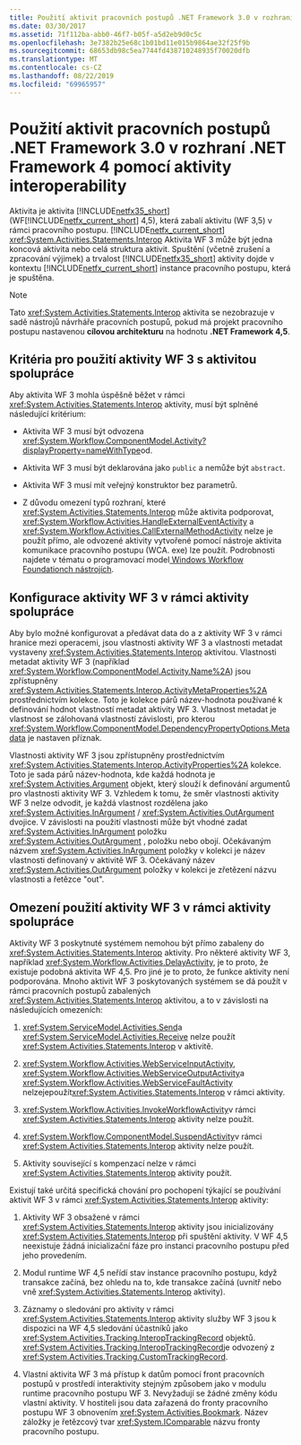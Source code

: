 ```yaml
---
title: Použití aktivit pracovních postupů .NET Framework 3.0 v rozhraní .NET Framework 4 pomocí aktivity interoperability
ms.date: 03/30/2017
ms.assetid: 71f112ba-abb0-46f7-b05f-a5d2eb9d0c5c
ms.openlocfilehash: 3e7382b25e68c1b01bd11e015b9864ae32f25f9b
ms.sourcegitcommit: 68653db98c5ea7744fd438710248935f70020dfb
ms.translationtype: MT
ms.contentlocale: cs-CZ
ms.lasthandoff: 08/22/2019
ms.locfileid: "69965957"
---
```

# <a name="using-net-framework-30-wf-activities-in-net-framework-4-with-the-interop-activity"></a>Použití aktivit pracovních postupů .NET Framework 3.0 v rozhraní .NET Framework 4 pomocí aktivity interoperability
Aktivita je aktivita [!INCLUDE[netfx35_short](../../../includes/netfx35-short-md.md)] (WF[!INCLUDE[netfx_current_short](../../../includes/netfx-current-short-md.md)] 4,5), která zabalí aktivitu (WF 3,5) v rámci pracovního postupu. [!INCLUDE[netfx_current_short](../../../includes/netfx-current-short-md.md)] <xref:System.Activities.Statements.Interop> Aktivita WF 3 může být jedna koncová aktivita nebo celá struktura aktivit. Spuštění (včetně zrušení a zpracování výjimek) a trvalost [!INCLUDE[netfx35_short](../../../includes/netfx35-short-md.md)] aktivity dojde v kontextu [!INCLUDE[netfx_current_short](../../../includes/netfx-current-short-md.md)] instance pracovního postupu, která je spuštěna.  
  
> [!NOTE]
> Tato <xref:System.Activities.Statements.Interop> aktivita se nezobrazuje v sadě nástrojů návrháře pracovních postupů, pokud má projekt pracovního postupu nastavenou **cílovou architekturu** na hodnotu **.NET Framework 4,5**.  
  
## <a name="criteria-for-using-a-wf-3-activity-with-an-interop-activity"></a>Kritéria pro použití aktivity WF 3 s aktivitou spolupráce  
 Aby aktivita WF 3 mohla úspěšně běžet v rámci <xref:System.Activities.Statements.Interop> aktivity, musí být splněné následující kritérium:  
  
- Aktivita WF 3 musí být odvozena <xref:System.Workflow.ComponentModel.Activity?displayProperty=nameWithType>od.  
  
- Aktivita WF 3 musí být deklarována jako `public` a nemůže být `abstract`.  
  
- Aktivita WF 3 musí mít veřejný konstruktor bez parametrů.  
  
- Z důvodu omezení typů rozhraní, které <xref:System.Activities.Statements.Interop> může aktivita podporovat, <xref:System.Workflow.Activities.HandleExternalEventActivity> a <xref:System.Workflow.Activities.CallExternalMethodActivity> nelze je použít přímo, ale odvozené aktivity vytvořené pomocí nástroje aktivita komunikace pracovního postupu (WCA. exe) lze použít. Podrobnosti najdete v tématu o programovací model[ Windows Workflow Foundationch nástrojích](https://go.microsoft.com/fwlink/?LinkId=178889).  
  
## <a name="configuring-a-wf-3-activity-within-an-interop-activity"></a>Konfigurace aktivity WF 3 v rámci aktivity spolupráce  
 Aby bylo možné konfigurovat a předávat data do a z aktivity WF 3 v rámci hranice mezi operacemi, jsou vlastnosti aktivity WF 3 a vlastnosti metadat vystaveny <xref:System.Activities.Statements.Interop> aktivitou. Vlastnosti metadat aktivity WF 3 (například <xref:System.Workflow.ComponentModel.Activity.Name%2A>) jsou zpřístupněny <xref:System.Activities.Statements.Interop.ActivityMetaProperties%2A> prostřednictvím kolekce. Toto je kolekce párů název-hodnota používané k definování hodnot vlastností metadat aktivity WF 3. Vlastnost metadat je vlastnost se zálohovaná vlastností závislosti, pro kterou <xref:System.Workflow.ComponentModel.DependencyPropertyOptions.Metadata> je nastaven příznak.  
  
 Vlastnosti aktivity WF 3 jsou zpřístupněny prostřednictvím <xref:System.Activities.Statements.Interop.ActivityProperties%2A> kolekce. Toto je sada párů název-hodnota, kde každá hodnota je <xref:System.Activities.Argument> objekt, který slouží k definování argumentů pro vlastnosti aktivity WF 3. Vzhledem k tomu, že směr vlastnosti aktivity WF 3 nelze odvodit, je každá vlastnost rozdělena jako <xref:System.Activities.InArgument> / <xref:System.Activities.OutArgument> dvojice. V závislosti na použití vlastnosti může být vhodné zadat <xref:System.Activities.InArgument> položku <xref:System.Activities.OutArgument> , položku nebo obojí. Očekávaným názvem <xref:System.Activities.InArgument> položky v kolekci je název vlastnosti definovaný v aktivitě WF 3. Očekávaný název <xref:System.Activities.OutArgument> položky v kolekci je zřetězení názvu vlastnosti a řetězce "out".  
  
## <a name="limitations-of-using-a-wf-3-activity-within-an-interop-activity"></a>Omezení použití aktivity WF 3 v rámci aktivity spolupráce  
 Aktivity WF 3 poskytnuté systémem nemohou být přímo zabaleny do <xref:System.Activities.Statements.Interop> aktivity. Pro některé aktivity WF 3, například <xref:System.Workflow.Activities.DelayActivity>, je to proto, že existuje podobná aktivita WF 4,5. Pro jiné je to proto, že funkce aktivity není podporována. Mnoho aktivit WF 3 poskytovaných systémem se dá použít v rámci pracovních postupů zabalených <xref:System.Activities.Statements.Interop> aktivitou, a to v závislosti na následujících omezeních:  
  
1. <xref:System.ServiceModel.Activities.Send>a <xref:System.ServiceModel.Activities.Receive> nelze použít <xref:System.Activities.Statements.Interop> v aktivitě.  
  
2. <xref:System.Workflow.Activities.WebServiceInputActivity>, <xref:System.Workflow.Activities.WebServiceOutputActivity>a <xref:System.Workflow.Activities.WebServiceFaultActivity> nelzejepoužít<xref:System.Activities.Statements.Interop> v rámci aktivity.  
  
3. <xref:System.Workflow.Activities.InvokeWorkflowActivity>v rámci <xref:System.Activities.Statements.Interop> aktivity nelze použít.  
  
4. <xref:System.Workflow.ComponentModel.SuspendActivity>v rámci <xref:System.Activities.Statements.Interop> aktivity nelze použít.  
  
5. Aktivity související s kompenzací nelze v rámci <xref:System.Activities.Statements.Interop> aktivity použít.  
  
 Existují také určitá specifická chování pro pochopení týkající se používání aktivit WF 3 v rámci <xref:System.Activities.Statements.Interop> aktivity:  
  
1. Aktivity WF 3 obsažené v rámci <xref:System.Activities.Statements.Interop> aktivity jsou inicializovány <xref:System.Activities.Statements.Interop> při spuštění aktivity. V WF 4,5 neexistuje žádná inicializační fáze pro instanci pracovního postupu před jeho provedením.  
  
2. Modul runtime WF 4,5 neřídí stav instance pracovního postupu, když transakce začíná, bez ohledu na to, kde transakce začíná (uvnitř nebo vně <xref:System.Activities.Statements.Interop> aktivity).  
  
3. Záznamy o sledování pro aktivity v rámci <xref:System.Activities.Statements.Interop> aktivity služby WF 3 jsou k dispozici na WF 4,5 sledování účastníků jako <xref:System.Activities.Tracking.InteropTrackingRecord> objektů. <xref:System.Activities.Tracking.InteropTrackingRecord>je odvozený z <xref:System.Activities.Tracking.CustomTrackingRecord>.  
  
4. Vlastní aktivita WF 3 má přístup k datům pomocí front pracovních postupů v prostředí interaktivity stejným způsobem jako v modulu runtime pracovního postupu WF 3. Nevyžadují se žádné změny kódu vlastní aktivity. V hostiteli jsou data zařazená do fronty pracovního postupu WF 3 obnovením <xref:System.Activities.Bookmark>. Název záložky je řetězcový tvar <xref:System.IComparable> názvu fronty pracovního postupu.

